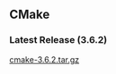 ## CMake

### Latest Release (3.6.2)

[cmake-3.6.2.tar.gz][1]

[1]:https://cmake.org/files/v3.6/cmake-3.6.2.tar.gz

